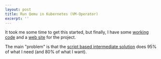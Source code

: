 ```yaml
---
layout: post
title: Run Qemu in Kubernetes (VM-Operator)
excerpt: ''
---
```


It took me some time to get this started, but finally, I have some
[working code](https://github.com/mnlipp/VM-Operator) and a 
[web site](https://jdrupes.org/vm-operator/) for the project.

The main "problem" is that the
[script based intermediate solution](https://github.com/mnlipp/kube-qemu-legacy)
does 95% of what I need (and 80% of what I want).

